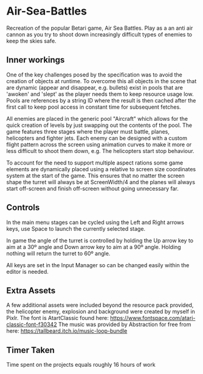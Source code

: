 # Air-Sea-Battles

Recreation of the popular Betari game, Air Sea Battles. Play as a an anti air cannon as you try to shoot down increasingly difficult types of enemies to keep the skies safe.

## Inner workings

One of the key challenges posed by the specification was to avoid the creation of objects at runtime. To overcome this all objects in the scene that are dynamic (appear and disappear, e.g. bullets) exist in pools that are 'awoken' and 'slept' as the player needs them to keep resource usage low. Pools are references by a string ID where the result is then cached after the first call to keep pool access in constant time for subsequent fetches.

All enemies are placed in the generic pool "Aircraft" which allows for the quick creation of levels by just swapping out the contents of the pool. The game features three stages where the player must battle, planes, helicopters and fighter jets. Each enemy can be designed with a custom flight pattern across the screen using animation curves to make it more or less difficult to shoot them down, e.g. The helicopters start stop behaviour.

To account for the need to support multiple aspect rations some game elements are dynamically placed using a relative to screen size coordinates system at the start of the game. This ensures that no matter the screen shape the turret will always be at ScreenWidth/4 and the planes will always start off-screen and finish off-screen without going unnecessary far.

## Controls

In the main menu stages can be cycled using the Left and Right arrows keys, use Space to launch the currently selected stage.

In game the angle of the turret is controlled by holding the Up arrow key to aim at a 30º angle and Down arrow key to aim at a 90º angle. Holding nothing will return the turret to 60º angle.

All keys are set in the Input Manager so can be changed easily within the editor is needed.

## Extra Assets

A few additional assets were included beyond the resource pack provided, the helicopter enemy, explosion and background were created by myself in Pixlr. 
The font is AtartClassic found here: https://www.fontspace.com/atari-classic-font-f30342
The music was provided by Abstraction for free from here: https://tallbeard.itch.io/music-loop-bundle

## Timer Taken

Time spent on the projects equals roughly 16 hours of work